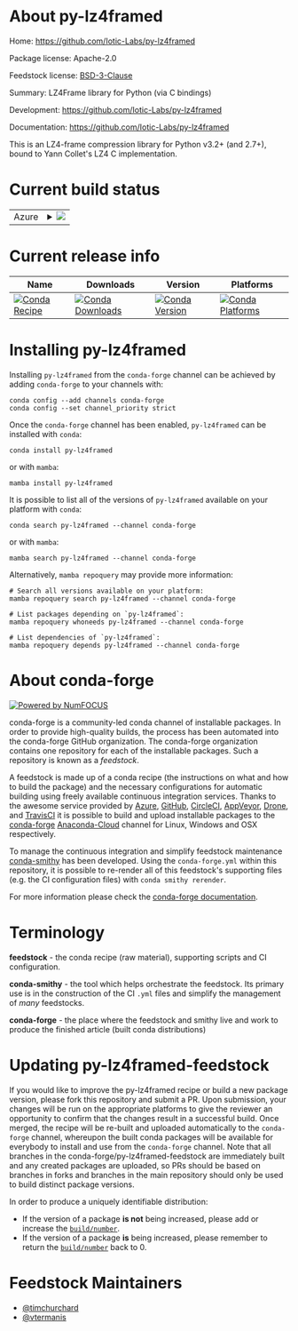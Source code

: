 About py-lz4framed
==================

Home: https://github.com/Iotic-Labs/py-lz4framed

Package license: Apache-2.0

Feedstock license: [BSD-3-Clause](https://github.com/conda-forge/py-lz4framed-feedstock/blob/main/LICENSE.txt)

Summary: LZ4Frame library for Python (via C bindings)

Development: https://github.com/Iotic-Labs/py-lz4framed

Documentation: https://github.com/Iotic-Labs/py-lz4framed

This is an LZ4-frame compression library for Python v3.2+ (and 2.7+),
bound to Yann Collet's LZ4 C implementation.


Current build status
====================


<table>
    
  <tr>
    <td>Azure</td>
    <td>
      <details>
        <summary>
          <a href="https://dev.azure.com/conda-forge/feedstock-builds/_build/latest?definitionId=834&branchName=main">
            <img src="https://dev.azure.com/conda-forge/feedstock-builds/_apis/build/status/py-lz4framed-feedstock?branchName=main">
          </a>
        </summary>
        <table>
          <thead><tr><th>Variant</th><th>Status</th></tr></thead>
          <tbody><tr>
              <td>linux_64_python3.10.____cpython</td>
              <td>
                <a href="https://dev.azure.com/conda-forge/feedstock-builds/_build/latest?definitionId=834&branchName=main">
                  <img src="https://dev.azure.com/conda-forge/feedstock-builds/_apis/build/status/py-lz4framed-feedstock?branchName=main&jobName=linux&configuration=linux_64_python3.10.____cpython" alt="variant">
                </a>
              </td>
            </tr><tr>
              <td>linux_64_python3.11.____cpython</td>
              <td>
                <a href="https://dev.azure.com/conda-forge/feedstock-builds/_build/latest?definitionId=834&branchName=main">
                  <img src="https://dev.azure.com/conda-forge/feedstock-builds/_apis/build/status/py-lz4framed-feedstock?branchName=main&jobName=linux&configuration=linux_64_python3.11.____cpython" alt="variant">
                </a>
              </td>
            </tr><tr>
              <td>linux_64_python3.8.____73_pypy</td>
              <td>
                <a href="https://dev.azure.com/conda-forge/feedstock-builds/_build/latest?definitionId=834&branchName=main">
                  <img src="https://dev.azure.com/conda-forge/feedstock-builds/_apis/build/status/py-lz4framed-feedstock?branchName=main&jobName=linux&configuration=linux_64_python3.8.____73_pypy" alt="variant">
                </a>
              </td>
            </tr><tr>
              <td>linux_64_python3.8.____cpython</td>
              <td>
                <a href="https://dev.azure.com/conda-forge/feedstock-builds/_build/latest?definitionId=834&branchName=main">
                  <img src="https://dev.azure.com/conda-forge/feedstock-builds/_apis/build/status/py-lz4framed-feedstock?branchName=main&jobName=linux&configuration=linux_64_python3.8.____cpython" alt="variant">
                </a>
              </td>
            </tr><tr>
              <td>linux_64_python3.9.____73_pypy</td>
              <td>
                <a href="https://dev.azure.com/conda-forge/feedstock-builds/_build/latest?definitionId=834&branchName=main">
                  <img src="https://dev.azure.com/conda-forge/feedstock-builds/_apis/build/status/py-lz4framed-feedstock?branchName=main&jobName=linux&configuration=linux_64_python3.9.____73_pypy" alt="variant">
                </a>
              </td>
            </tr><tr>
              <td>linux_64_python3.9.____cpython</td>
              <td>
                <a href="https://dev.azure.com/conda-forge/feedstock-builds/_build/latest?definitionId=834&branchName=main">
                  <img src="https://dev.azure.com/conda-forge/feedstock-builds/_apis/build/status/py-lz4framed-feedstock?branchName=main&jobName=linux&configuration=linux_64_python3.9.____cpython" alt="variant">
                </a>
              </td>
            </tr><tr>
              <td>osx_64_python3.10.____cpython</td>
              <td>
                <a href="https://dev.azure.com/conda-forge/feedstock-builds/_build/latest?definitionId=834&branchName=main">
                  <img src="https://dev.azure.com/conda-forge/feedstock-builds/_apis/build/status/py-lz4framed-feedstock?branchName=main&jobName=osx&configuration=osx_64_python3.10.____cpython" alt="variant">
                </a>
              </td>
            </tr><tr>
              <td>osx_64_python3.11.____cpython</td>
              <td>
                <a href="https://dev.azure.com/conda-forge/feedstock-builds/_build/latest?definitionId=834&branchName=main">
                  <img src="https://dev.azure.com/conda-forge/feedstock-builds/_apis/build/status/py-lz4framed-feedstock?branchName=main&jobName=osx&configuration=osx_64_python3.11.____cpython" alt="variant">
                </a>
              </td>
            </tr><tr>
              <td>osx_64_python3.8.____73_pypy</td>
              <td>
                <a href="https://dev.azure.com/conda-forge/feedstock-builds/_build/latest?definitionId=834&branchName=main">
                  <img src="https://dev.azure.com/conda-forge/feedstock-builds/_apis/build/status/py-lz4framed-feedstock?branchName=main&jobName=osx&configuration=osx_64_python3.8.____73_pypy" alt="variant">
                </a>
              </td>
            </tr><tr>
              <td>osx_64_python3.8.____cpython</td>
              <td>
                <a href="https://dev.azure.com/conda-forge/feedstock-builds/_build/latest?definitionId=834&branchName=main">
                  <img src="https://dev.azure.com/conda-forge/feedstock-builds/_apis/build/status/py-lz4framed-feedstock?branchName=main&jobName=osx&configuration=osx_64_python3.8.____cpython" alt="variant">
                </a>
              </td>
            </tr><tr>
              <td>osx_64_python3.9.____73_pypy</td>
              <td>
                <a href="https://dev.azure.com/conda-forge/feedstock-builds/_build/latest?definitionId=834&branchName=main">
                  <img src="https://dev.azure.com/conda-forge/feedstock-builds/_apis/build/status/py-lz4framed-feedstock?branchName=main&jobName=osx&configuration=osx_64_python3.9.____73_pypy" alt="variant">
                </a>
              </td>
            </tr><tr>
              <td>osx_64_python3.9.____cpython</td>
              <td>
                <a href="https://dev.azure.com/conda-forge/feedstock-builds/_build/latest?definitionId=834&branchName=main">
                  <img src="https://dev.azure.com/conda-forge/feedstock-builds/_apis/build/status/py-lz4framed-feedstock?branchName=main&jobName=osx&configuration=osx_64_python3.9.____cpython" alt="variant">
                </a>
              </td>
            </tr><tr>
              <td>win_64_python3.10.____cpython</td>
              <td>
                <a href="https://dev.azure.com/conda-forge/feedstock-builds/_build/latest?definitionId=834&branchName=main">
                  <img src="https://dev.azure.com/conda-forge/feedstock-builds/_apis/build/status/py-lz4framed-feedstock?branchName=main&jobName=win&configuration=win_64_python3.10.____cpython" alt="variant">
                </a>
              </td>
            </tr><tr>
              <td>win_64_python3.11.____cpython</td>
              <td>
                <a href="https://dev.azure.com/conda-forge/feedstock-builds/_build/latest?definitionId=834&branchName=main">
                  <img src="https://dev.azure.com/conda-forge/feedstock-builds/_apis/build/status/py-lz4framed-feedstock?branchName=main&jobName=win&configuration=win_64_python3.11.____cpython" alt="variant">
                </a>
              </td>
            </tr><tr>
              <td>win_64_python3.8.____73_pypy</td>
              <td>
                <a href="https://dev.azure.com/conda-forge/feedstock-builds/_build/latest?definitionId=834&branchName=main">
                  <img src="https://dev.azure.com/conda-forge/feedstock-builds/_apis/build/status/py-lz4framed-feedstock?branchName=main&jobName=win&configuration=win_64_python3.8.____73_pypy" alt="variant">
                </a>
              </td>
            </tr><tr>
              <td>win_64_python3.8.____cpython</td>
              <td>
                <a href="https://dev.azure.com/conda-forge/feedstock-builds/_build/latest?definitionId=834&branchName=main">
                  <img src="https://dev.azure.com/conda-forge/feedstock-builds/_apis/build/status/py-lz4framed-feedstock?branchName=main&jobName=win&configuration=win_64_python3.8.____cpython" alt="variant">
                </a>
              </td>
            </tr><tr>
              <td>win_64_python3.9.____73_pypy</td>
              <td>
                <a href="https://dev.azure.com/conda-forge/feedstock-builds/_build/latest?definitionId=834&branchName=main">
                  <img src="https://dev.azure.com/conda-forge/feedstock-builds/_apis/build/status/py-lz4framed-feedstock?branchName=main&jobName=win&configuration=win_64_python3.9.____73_pypy" alt="variant">
                </a>
              </td>
            </tr><tr>
              <td>win_64_python3.9.____cpython</td>
              <td>
                <a href="https://dev.azure.com/conda-forge/feedstock-builds/_build/latest?definitionId=834&branchName=main">
                  <img src="https://dev.azure.com/conda-forge/feedstock-builds/_apis/build/status/py-lz4framed-feedstock?branchName=main&jobName=win&configuration=win_64_python3.9.____cpython" alt="variant">
                </a>
              </td>
            </tr>
          </tbody>
        </table>
      </details>
    </td>
  </tr>
</table>

Current release info
====================

| Name | Downloads | Version | Platforms |
| --- | --- | --- | --- |
| [![Conda Recipe](https://img.shields.io/badge/recipe-py--lz4framed-green.svg)](https://anaconda.org/conda-forge/py-lz4framed) | [![Conda Downloads](https://img.shields.io/conda/dn/conda-forge/py-lz4framed.svg)](https://anaconda.org/conda-forge/py-lz4framed) | [![Conda Version](https://img.shields.io/conda/vn/conda-forge/py-lz4framed.svg)](https://anaconda.org/conda-forge/py-lz4framed) | [![Conda Platforms](https://img.shields.io/conda/pn/conda-forge/py-lz4framed.svg)](https://anaconda.org/conda-forge/py-lz4framed) |

Installing py-lz4framed
=======================

Installing `py-lz4framed` from the `conda-forge` channel can be achieved by adding `conda-forge` to your channels with:

```
conda config --add channels conda-forge
conda config --set channel_priority strict
```

Once the `conda-forge` channel has been enabled, `py-lz4framed` can be installed with `conda`:

```
conda install py-lz4framed
```

or with `mamba`:

```
mamba install py-lz4framed
```

It is possible to list all of the versions of `py-lz4framed` available on your platform with `conda`:

```
conda search py-lz4framed --channel conda-forge
```

or with `mamba`:

```
mamba search py-lz4framed --channel conda-forge
```

Alternatively, `mamba repoquery` may provide more information:

```
# Search all versions available on your platform:
mamba repoquery search py-lz4framed --channel conda-forge

# List packages depending on `py-lz4framed`:
mamba repoquery whoneeds py-lz4framed --channel conda-forge

# List dependencies of `py-lz4framed`:
mamba repoquery depends py-lz4framed --channel conda-forge
```


About conda-forge
=================

[![Powered by
NumFOCUS](https://img.shields.io/badge/powered%20by-NumFOCUS-orange.svg?style=flat&colorA=E1523D&colorB=007D8A)](https://numfocus.org)

conda-forge is a community-led conda channel of installable packages.
In order to provide high-quality builds, the process has been automated into the
conda-forge GitHub organization. The conda-forge organization contains one repository
for each of the installable packages. Such a repository is known as a *feedstock*.

A feedstock is made up of a conda recipe (the instructions on what and how to build
the package) and the necessary configurations for automatic building using freely
available continuous integration services. Thanks to the awesome service provided by
[Azure](https://azure.microsoft.com/en-us/services/devops/), [GitHub](https://github.com/),
[CircleCI](https://circleci.com/), [AppVeyor](https://www.appveyor.com/),
[Drone](https://cloud.drone.io/welcome), and [TravisCI](https://travis-ci.com/)
it is possible to build and upload installable packages to the
[conda-forge](https://anaconda.org/conda-forge) [Anaconda-Cloud](https://anaconda.org/)
channel for Linux, Windows and OSX respectively.

To manage the continuous integration and simplify feedstock maintenance
[conda-smithy](https://github.com/conda-forge/conda-smithy) has been developed.
Using the ``conda-forge.yml`` within this repository, it is possible to re-render all of
this feedstock's supporting files (e.g. the CI configuration files) with ``conda smithy rerender``.

For more information please check the [conda-forge documentation](https://conda-forge.org/docs/).

Terminology
===========

**feedstock** - the conda recipe (raw material), supporting scripts and CI configuration.

**conda-smithy** - the tool which helps orchestrate the feedstock.
                   Its primary use is in the construction of the CI ``.yml`` files
                   and simplify the management of *many* feedstocks.

**conda-forge** - the place where the feedstock and smithy live and work to
                  produce the finished article (built conda distributions)


Updating py-lz4framed-feedstock
===============================

If you would like to improve the py-lz4framed recipe or build a new
package version, please fork this repository and submit a PR. Upon submission,
your changes will be run on the appropriate platforms to give the reviewer an
opportunity to confirm that the changes result in a successful build. Once
merged, the recipe will be re-built and uploaded automatically to the
`conda-forge` channel, whereupon the built conda packages will be available for
everybody to install and use from the `conda-forge` channel.
Note that all branches in the conda-forge/py-lz4framed-feedstock are
immediately built and any created packages are uploaded, so PRs should be based
on branches in forks and branches in the main repository should only be used to
build distinct package versions.

In order to produce a uniquely identifiable distribution:
 * If the version of a package **is not** being increased, please add or increase
   the [``build/number``](https://docs.conda.io/projects/conda-build/en/latest/resources/define-metadata.html#build-number-and-string).
 * If the version of a package **is** being increased, please remember to return
   the [``build/number``](https://docs.conda.io/projects/conda-build/en/latest/resources/define-metadata.html#build-number-and-string)
   back to 0.

Feedstock Maintainers
=====================

* [@timchurchard](https://github.com/timchurchard/)
* [@vtermanis](https://github.com/vtermanis/)

